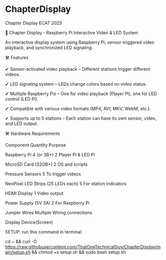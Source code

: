 # ChapterDisplay
Chapter Display ECAT 2025

📌 Chapter Display - Raspberry Pi Interactive Video & LED System

An interactive display system using Raspberry Pi, sensor-triggered video playback, and synchronized LED signaling.

🛠️ Features

✔ Sensor-activated video playback – Different stations trigger different videos.


✔ LED signaling system – LEDs change colors based on video status.

✔ Multiple Raspberry Pis – One for video playback (Player Pi), one for LED control (LED Pi).

✔ Compatible with various video formats (MP4, AVI, MKV, WebM, etc.).

✔ Supports up to 5 stations – Each station can have its own sensor, video, and LED output.


🛠️ Hardware Requirements

Component	Quantity	Purpose

Raspberry Pi 4 (or 3B+)	2	Player Pi & LED Pi

MicroSD Card (32GB+)	2	OS and scripts

Pressure Sensors	5	To trigger videos

NeoPixel LED Strips (25 LEDs each)	5	For station indicators

HDMI Display	1	Video output

Power Supply (5V 3A)	2	For Raspberry Pi

Jumper Wires	Multiple	Wiring connections

Display Device(Screen)





SETUP:
run this command in terminal: 

cd ~ && curl -O https://raw.githubusercontent.com/ThatOneTechnicalGuy/ChapterDisplay/main/setup.sh && chmod +x setup.sh && sudo bash setup.sh


